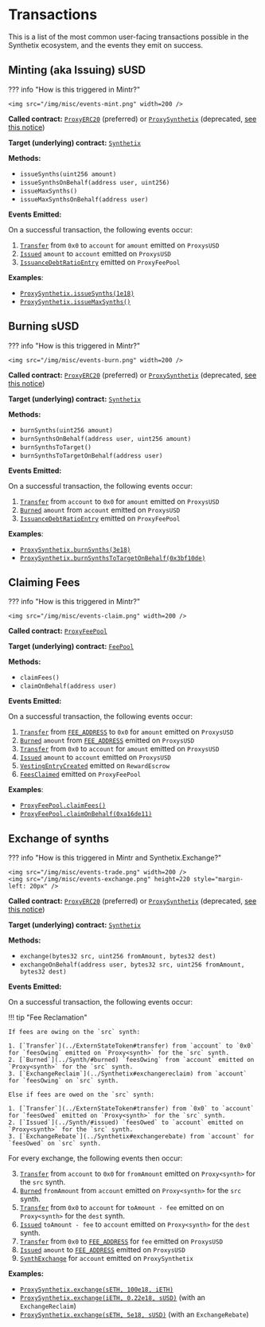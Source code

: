 # Transactions

This is a list of the most common user-facing transactions possible in the Synthetix ecosystem, and the events they emit on success.


## Minting (aka Issuing) sUSD

??? info "How is this triggered in Mintr?"

    <img src="/img/misc/events-mint.png" width=200 />

**Called contract:** [`ProxyERC20`](https://contracts.synthetix.io/ProxyERC20) (preferred) or [`ProxySynthetix`](https://contracts.synthetix.io/ProxySynthetix) (deprecated, [see this notice](/integration-guide#proxies))

**Target (underlying) contract:** [`Synthetix`](https://contracts.synthetix.io/Synthetix)

**Methods:**

- `issueSynths(uint256 amount)`
- `issueSynthsOnBehalf(address user, uint256)`
- `issueMaxSynths()`
- `issueMaxSynthsOnBehalf(address user)`

**Events Emitted:**

On a successful transaction, the following events occur:

1. [`Transfer`](../ExternStateToken/#transfer) from `0x0` to `account` for `amount` emitted on `ProxysUSD`
2. [`Issued`](../Synth/#issued) `amount` to `account` emitted on `ProxysUSD`
3. [`IssuanceDebtRatioEntry`](../FeePool/#issuancedebtratioentry) emitted on `ProxyFeePool`

**Examples**:

- [`ProxySynthetix.issueSynths(1e18)`](https://etherscan.io/tx/0x5df667fa499772621745a3af169fed477f78e11434fed227588de928a5793f30)
- [`ProxySynthetix.issueMaxSynths()`](https://etherscan.io/tx/0x40672a3965d1028891011c672118d99de21b709189b00c60e09c3561d604e571)


## Burning sUSD

??? info "How is this triggered in Mintr?"

    <img src="/img/misc/events-burn.png" width=200 />

**Called contract:** [`ProxyERC20`](https://contracts.synthetix.io/ProxyERC20) (preferred) or [`ProxySynthetix`](https://contracts.synthetix.io/ProxySynthetix) (deprecated, [see this notice](/integration-guide#proxies))

**Target (underlying) contract:** [`Synthetix`](https://contracts.synthetix.io/Synthetix)

**Methods:**

- `burnSynths(uint256 amount)`
- `burnSynthsOnBehalf(address user, uint256 amount)`
- `burnSynthsToTarget()`
- `burnSynthsToTargetOnBehalf(address user)`

**Events Emitted:**

On a successful transaction, the following events occur:

1. [`Transfer`](../ExternStateToken/#transfer) from `account` to `0x0` for `amount` emitted on `ProxysUSD`
2. [`Burned`](../Synth/#burned) `amount` from `account` emitted on `ProxysUSD`
3. [`IssuanceDebtRatioEntry`](../FeePool/#issuancedebtratioentry) emitted on `ProxyFeePool`

**Examples**:

- [`ProxySynthetix.burnSynths(3e18)`](https://etherscan.io/tx/0xc781ddb16ca1e3fed5cf2acb1749e26a1b125057b6f9bfd23235c71381749843)
- [`ProxySynthetix.burnSynthsToTargetOnBehalf(0x3bf10de)`](https://etherscan.io/tx/0x53eb0cc3509726b02ba53fe869583d964b6ccdc48099c6fbab62d46b4774a01f)


## Claiming Fees

??? info "How is this triggered in Mintr?"

    <img src="/img/misc/events-claim.png" width=200 />

**Called contract:** [`ProxyFeePool`](https://contracts.synthetix.io/ProxyFeePool)

**Target (underlying) contract:** [`FeePool`](https://contracts.synthetix.io/FeePool)

**Methods:**

- `claimFees()`
- `claimOnBehalf(address user)`

**Events Emitted:**

On a successful transaction, the following events occur:

1. [`Transfer`](../ExternStateToken#transfer) from [`FEE_ADDRESS`](../FeePool/#fee_address) to `0x0` for `amount` emitted on `ProxysUSD`
2. [`Burned`](../Synth/#burned) `amount` from [`FEE_ADDRESS`](../FeePool/#fee_address) emitted on `ProxysUSD`
3. [`Transfer`](../ExternStateToken/#transfer) from `0x0` to `account` for `amount` emitted on `ProxysUSD`
4. [`Issued`](../Synth/#issued) `amount` to `account` emitted on `ProxysUSD`
5. [`VestingEntryCreated`](../RewardEscrow#vestingentrycreated) emitted on `RewardEscrow`
6. [`FeesClaimed`](../FeePool#feesclaimed) emitted on `ProxyFeePool`

**Examples**:

- [`ProxyFeePool.claimFees()`](https://etherscan.io/tx/0xa49256e412c7ede6c81eeeaa6c111a5ffc051fe8dd103123cc75e6bb96761fec)
- [`ProxyFeePool.claimOnBehalf(0xa16de11)`](https://etherscan.io/tx/0x2ba1bcd89c2c6178660afa6fa25674d7573cd58eb63f03416b40c053671879e8)


## Exchange of synths

??? info "How is this triggered in Mintr and Synthetix.Exchange?"

    <img src="/img/misc/events-trade.png" width=200 />
    <img src="/img/misc/events-exchange.png" height=220 style="margin-left: 20px" />

**Called contract:** [`ProxyERC20`](https://contracts.synthetix.io/ProxyERC20) (preferred) or [`ProxySynthetix`](https://contracts.synthetix.io/ProxySynthetix) (deprecated, [see this notice](/integration-guide#proxies))

**Target (underlying) contract:** [`Synthetix`](https://contracts.synthetix.io/Synthetix)

**Methods:**

- `exchange(bytes32 src, uint256 fromAmount, bytes32 dest)`
- `exchangeOnBehalf(address user, bytes32 src, uint256 fromAmount, bytes32 dest)`

**Events Emitted:**

On a successful transaction, the following events occur:

!!! tip "Fee Reclamation"

    If fees are owing on the `src` synth:

    1. [`Transfer`](../ExternStateToken#transfer) from `account` to `0x0` for `feesOwing` emitted on `Proxy<synth>` for the `src` synth.
    2. [`Burned`](../Synth/#burned) `feesOwing` from `account` emitted on `Proxy<synth>` for the `src` synth.
    3. [`ExchangeReclaim`](../Synthetix#exchangereclaim) from `account` for `feesOwing` on `src` synth.

    Else if fees are owed on the `src` synth:

    1. [`Transfer`](../ExternStateToken#transfer) from `0x0` to `account` for `feesOwed` emitted on `Proxy<synth>` for the `src` synth.
    2. [`Issued`](../Synth/#issued) `feesOwed` to `account` emitted on `Proxy<synth>` for the `src` synth.
    3. [`ExchangeRebate`](../Synthetix#exchangerebate) from `account` for `feesOwed` on `src` synth.

For every exchange, the following events then occur:

3. [`Transfer`](../ExternStateToken/#transfer) from `account` to `0x0` for `fromAmount` emitted on `Proxy<synth>` for the `src` synth.
4. [`Burned`](../Synth/#burned) `fromAmount` from `account` emitted on `Proxy<synth>` for the `src` synth.
5. [`Transfer`](../ExternStateToken/#transfer) from `0x0` to `account` for `toAmount - fee` emitted on on `Proxy<synth>` for the `dest` synth.
6. [`Issued`](../Synth/#issued) `toAmount - fee` to `account` emitted on `Proxy<synth>` for the `dest` synth.
7. [`Transfer`](../ExternStateToken/#transfer) from `0x0` to [`FEE_ADDRESS`](../FeePool/#fee_address) for `fee` emitted on `ProxysUSD`
8. [`Issued`](../Synth/#issued) `amount` to [`FEE_ADDRESS`](../FeePool/#fee_address) emitted on `ProxysUSD`
9.  [`SynthExchange`](../Synthetix/#synthexchange) for `account` emitted on `ProxySynthetix`

**Examples:**

- [`ProxySynthetix.exchange(sETH, 100e18, iETH)`](https://etherscan.io/tx/0xe85969d5c65e68968f4a55721ffa30b4da564f74f73af6a0ed1470cbd3935877)
- [`ProxySynthetix.exchange(iETH, 0.22e18, sUSD)`](https://etherscan.io/tx/0x2e0b807336fcd7aed23adfac923eb19a6fdfc73eae41335a229681c10e615c56) (with an `ExchangeReclaim`)
- [`ProxySynthetix.exchange(sETH, 5e18, sUSD)`](https://etherscan.io/tx/0x0d7ac5ca424b3a7dcd0a641e1ed614158426d6229445a079dd0f21b8b0876919) (with an `ExchangeRebate`)
